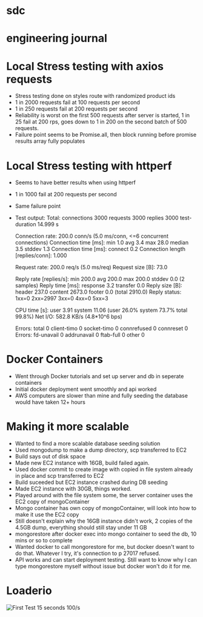 # sdc

# engineering journal

# Local Stress testing with axios requests
- Stress testing done on styles route with randomized product ids
- 1 in 2000 requests fail at 100 requests per second
- 1 in 250 requests fail at 200 requests per second
- Reliability is worst on the first 500 requests after server is started, 1 in 25 fail at 200 rps, goes down to 1 in 200 on the second batch of 500 requests.
- Failure point seems to be Promise.all, then block running before promise results array fully populates

# Local Stress testing with httperf
- Seems to have better results when using httperf
- 1 in 1000 fail at 200 requests per second
- Same failure point
- Test output:
    Total: connections 3000 requests 3000 replies 3000 test-duration 14.999 s

    Connection rate: 200.0 conn/s (5.0 ms/conn, <=6 concurrent connections)
    Connection time [ms]: min 1.0 avg 3.4 max 28.0 median 3.5 stddev 1.3
    Connection time [ms]: connect 0.2
    Connection length [replies/conn]: 1.000

    Request rate: 200.0 req/s (5.0 ms/req)
    Request size [B]: 73.0

    Reply rate [replies/s]: min 200.0 avg 200.0 max 200.0 stddev 0.0 (2 samples)
    Reply time [ms]: response 3.2 transfer 0.0
    Reply size [B]: header 237.0 content 2673.0 footer 0.0 (total 2910.0)
    Reply status: 1xx=0 2xx=2997 3xx=0 4xx=0 5xx=3

    CPU time [s]: user 3.91 system 11.06 (user 26.0% system 73.7% total 99.8%)
    Net I/O: 582.8 KB/s (4.8*10^6 bps)

    Errors: total 0 client-timo 0 socket-timo 0 connrefused 0 connreset 0
    Errors: fd-unavail 0 addrunavail 0 ftab-full 0 other 0

# Docker Containers

- Went through Docker tutorials and set up server and db in seperate containers
- Initial docker deployment went smoothly and api worked
- AWS computers are slower than mine and fully seeding the database would have taken 12+ hours

# Making it more scalable

- Wanted to find a more scalable database seeding solution
- Used mongodump to make a dump directory, scp transferred to EC2
- Build says out of disk space
- Made new EC2 instance with 16GB, build failed again.
- Used docker commit to create image with copied in file system already in place and scp transferred to EC2
- Build suceeded but EC2 instance crashed during DB seeding
- Made EC2 instance with 30GB, things worked.
- Played around with the file system some, the server container uses the EC2 copy of mongoContainer
- Mongo container has own copy of mongoContainer, will look into how to make it use the EC2 copy
- Still doesn't explain why the 16GB instance didn't work, 2 copies of the 4.5GB dump, everything should still stay under 11 GB
- mongorestore after docker exec into mongo container to seed the db, 10 mins or so to complete
- Wanted docker to call mongorestore for me, but docker doesn't want to do that. Whatever I try, it's connection to p 27017 refused.
- API works and can start deployment testing. Still want to know why I can type mongorestore myself without issue but docker won't do it for me.

# Loaderio

![First Test 15 seconds 100/s](https://i.ibb.co/NTz5wY1/Screen-Shot-2021-06-28-at-11-23-10-AM.png)